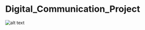 # Digital_Communication_Project

![alt text](https://raw.githubusercontent.com/omerfarukdemirci/Digital_Communication_Project/blob/master/the_project.png)
